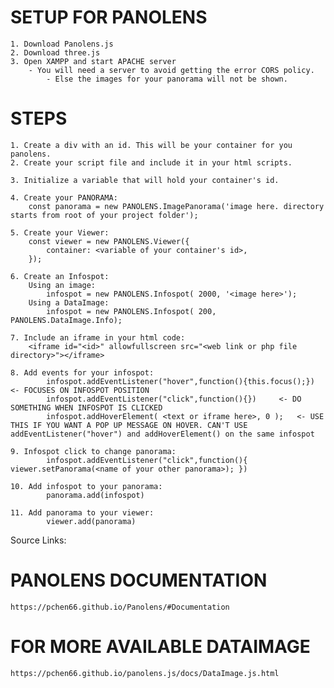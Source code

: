 # SETUP FOR PANOLENS
    1. Download Panolens.js
    2. Download three.js
    3. Open XAMPP and start APACHE server
        - You will need a server to avoid getting the error CORS policy.
            - Else the images for your panorama will not be shown.

# STEPS

    1. Create a div with an id. This will be your container for you panolens.
    2. Create your script file and include it in your html scripts.

    3. Initialize a variable that will hold your container's id.

    4. Create your PANORAMA:
        const panorama = new PANOLENS.ImagePanorama('image here. directory starts from root of your project folder');

    5. Create your Viewer:
        const viewer = new PANOLENS.Viewer({
            container: <variable of your container's id>,
        });

    6. Create an Infospot:
        Using an image:
            infospot = new PANOLENS.Infospot( 2000, '<image here>');
        Using a DataImage:
            infospot = new PANOLENS.Infospot( 200, PANOLENS.DataImage.Info);

    7. Include an iframe in your html code:
        <iframe id="<id>" allowfullscreen src="<web link or php file directory>"></iframe>

    8. Add events for your infospot:
            infospot.addEventListener("hover",function(){this.focus();})   <- FOCUSES ON INFOSPOT POSITION
            infospot.addEventListener("click",function(){})     <- DO SOMETHING WHEN INFOSPOT IS CLICKED
            infospot.addHoverElement( <text or iframe here>, 0 );   <- USE THIS IF YOU WANT A POP UP MESSAGE ON HOVER. CAN'T USE addEventListener("hover") and addHoverElement() on the same infospot  

    9. Infospot click to change panorama:
            infospot.addEventListener("click",function(){ viewer.setPanorama(<name of your other panorama>); })

    10. Add infospot to your panorama:
            panorama.add(infospot)

    11. Add panorama to your viewer:
            viewer.add(panorama)


Source Links:

# PANOLENS DOCUMENTATION #
    https://pchen66.github.io/Panolens/#Documentation

# FOR MORE AVAILABLE DATAIMAGE # 
    https://pchen66.github.io/panolens.js/docs/DataImage.js.html